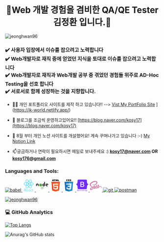 
<h1 align="center"> 👋Web 개발 경험을 겸비한 QA/QE Tester 김정환 입니다.👋</h1>
<p align="left"> <img src="https://komarev.com/ghpvc/?username=jeonghwan96&label=Profile%20views&color=0e75b6&style=flat" alt="jeonghwan96" /> </p>

<h3 align="left">
  ✔️ 사용자 입장에서 이슈를 잡으려고 노력합니다 <br>
  ✔️ Web개발자로 재직 중에 얻었던 지식을 토대로 이슈를 잡으려고 노력합니다<br>
  ✔️ Web개발자로 재직과 Web개발 공부 중 겪었던 경험들 위주로 AD-Hoc Testing을 선호 합니다 <br>
  ✔️ 서로서로 함께 성장하는 것을 지향합니다.<br>
</h3>



- 👨‍💻 개인 포트폴리오 사이트를 제작 하고 있습니다!! -->  <a href="https://jk-world.netlify.app/" target="_blank" rel="noreferrer">Vist My PortFolio Site</a>
](https://jk-world.netlify.app/)
- 📝 블로그를 조금씩 운영하고있어요!! [https://blog.naver.com/kosy17](https://blog.naver.com/kosy17)

- 📝 8월 부터 개인 노션 사이트를 개설했어요! 계속 꾸며나가고 있습니다 :-) [My Notion Link](https://www.notion.so/jeong-kim/JeongKim-s-Daily-Notion-7e2194bafeaa405883544ccbd4865805, "Notion Link")

- 📫궁금하거나 연락이 필요하시면 메일로 보내주세요 :) **kosy17@naver.com OR kosy176@gmail.com**


<p align="left">
</p>

<h3 align="left">Languages and Tools:</h3>
<p align="left"> <a href="https://babeljs.io/" target="_blank" rel="noreferrer"> <img src="https://www.vectorlogo.zone/logos/babeljs/babeljs-icon.svg" alt="babel" width="40" height="40"/> </a> <a href="https://reactjs.org/" target="_blank" rel="noreferrer"> <img src="https://raw.githubusercontent.com/devicons/devicon/master/icons/react/react-original-wordmark.svg" alt="react" width="40" height="40"/> </a> <a href="https://nodejs.org" target="_blank" rel="noreferrer"> <img src="https://raw.githubusercontent.com/devicons/devicon/master/icons/nodejs/nodejs-original-wordmark.svg" alt="nodejs" width="40" height="40"/> </a> </a> <a href="https://www.w3.org/html/" target="_blank" rel="noreferrer"> <img src="https://raw.githubusercontent.com/devicons/devicon/master/icons/html5/html5-original-wordmark.svg" alt="html5" width="40" height="40"/> </a> <a href="https://www.w3schools.com/css/" target="_blank" rel="noreferrer"> <img src="https://raw.githubusercontent.com/devicons/devicon/master/icons/css3/css3-original-wordmark.svg" alt="css3" width="40" height="40"/> </a>  <a href="https://getbootstrap.com" target="_blank" rel="noreferrer"> <img src="https://raw.githubusercontent.com/devicons/devicon/master/icons/bootstrap/bootstrap-plain-wordmark.svg" alt="bootstrap" width="40" height="40"/>  <a href="https://sass-lang.com" target="_blank" rel="noreferrer"> <img src="https://raw.githubusercontent.com/devicons/devicon/master/icons/sass/sass-original.svg" alt="sass" width="40" height="40"/> </a> <a href="https://git-scm.com/" target="_blank" rel="noreferrer"> <img src="https://www.vectorlogo.zone/logos/git-scm/git-scm-icon.svg" alt="git" width="40" height="40"/>   <a href="https://postman.com" target="_blank" rel="noreferrer"> <img src="https://www.vectorlogo.zone/logos/getpostman/getpostman-icon.svg" alt="postman" width="40" height="40"/> </a>   </p>

<p align="left"> <a href="https://github.com/ryo-ma/github-profile-trophy"><img src="https://github-profile-trophy.vercel.app/?username=jeonghwan96" alt="jeonghwan96" /></a> </p>

<h3 align="left">💻  GitHub Analytics </h3>



﻿[![Top Langs](https://github-readme-stats.vercel.app/api/top-langs/?username=jeonghwan96&langs_count=10&layout=compact&theme=dark)](https://github.com/jogilsang/jogilsang)﻿

![Anurag's GitHub stats](https://github-readme-stats.vercel.app/api?username=jeonghwan96&show_icons=true&theme=radical)


